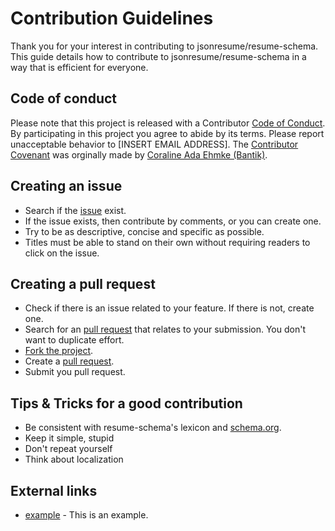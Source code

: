 # Contribution Guidelines

Thank you for your interest in contributing to jsonresume/resume-schema. This guide details how to contribute to jsonresume/resume-schema in a way that is efficient for everyone.

## Code of conduct

Please note that this project is released with a Contributor [Code of Conduct](). By participating in this project you agree to abide by its terms. Please report unacceptable behavior to [INSERT EMAIL ADDRESS]. The [Contributor Covenant](https://github.com/Bantik/contributor_covenant) was orginally made by [Coraline Ada Ehmke (Bantik)](https://github.com/Bantik).

## Creating an issue

* Search if the [issue](https://github.com/jsonresume/resume-schema/issues) exist.
* If the issue exists, then contribute by comments, or you can create one.
* Try to be as descriptive, concise and specific as possible.
* Titles must be able to stand on their own without requiring readers to click on the issue.


## Creating a pull request

* Check if there is an issue related to your feature. If there is not, create one.
* Search for an [pull request](https://github.com/jsonresume/resume-schema/pulls) that relates to your submission. You don't want to duplicate effort.
* [Fork the project](https://help.github.com/articles/fork-a-repo/).
* Create a [pull request](https://help.github.com/articles/creating-a-pull-request/).
* Submit you pull request.


## Tips & Tricks for a good contribution

* Be consistent with resume-schema's lexicon and [schema.org](http://schema.org/).
* Keep it simple, stupid
* Don't repeat yourself
* Think about localization

## External links

- [example](http://example.com) - This is an example.
